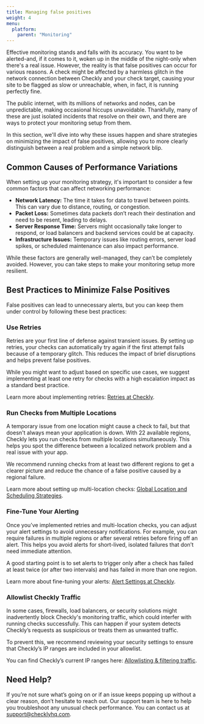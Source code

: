 ```yaml
---
title: Managing false positives
weight: 4
menu:
  platform:
    parent: "Monitoring"
---
```


Effective monitoring stands and falls with its accuracy. You want to be alerted-and, if it comes to it, woken up in the middle of the night-only when there's a real issue. However, the reality is that false positives can occur for various reasons. A check might be affected by a harmless glitch in the network connection between Checkly and your check target, causing your site to be flagged as slow or unreachable, when, in fact, it is running perfectly fine.

The public internet, with its millions of networks and nodes, can be unpredictable, making occasional hiccups unavoidable. Thankfully, many of these are just isolated incidents that resolve on their own, and there are ways to protect your monitoring setup from them.

In this section, we'll dive into why these issues happen and share strategies on minimizing the impact of false positives, allowing you to more clearly distinguish between a real problem and a simple network blip.

## Common Causes of Performance Variations

When setting up your monitoring strategy, it's important to consider a few common factors that can affect networking performance:

- **Network Latency:** The time it takes for data to travel between points. This can vary due to distance, routing, or congestion.
- **Packet Loss:** Sometimes data packets don’t reach their destination and need to be resent, leading to delays.
- **Server Response Time:** Servers might occasionally take longer to respond, or load balancers and backend services could be at capacity.
- **Infrastructure Issues:** Temporary issues like routing errors, server load spikes, or scheduled maintenance can also impact performance.

While these factors are generally well-managed, they can’t be completely avoided. However, you can take steps to make your monitoring setup more resilient.

## Best Practices to Minimize False Positives

False positives can lead to unnecessary alerts, but you can keep them under control by following these best practices:

### Use Retries

Retries are your first line of defense against transient issues. By setting up retries, your checks can automatically try again if the first attempt fails because of a temporary glitch. This reduces the impact of brief disruptions and helps prevent false positives.

While you might want to adjust based on specific use cases, we suggest implementing at least one retry for checks with a high escalation impact as a standard best practice.

Learn more about implementing retries: [Retries at Checkly](https://www.checklyhq.com/docs/alerting-and-retries/retries/#retries).

### Run Checks from Multiple Locations

A temporary issue from one location might cause a check to fail, but that doesn't always mean your application is down. With 22 available regions, Checkly lets you run checks from multiple locations simultaneously. This helps you spot the difference between a localized network problem and a real issue with your app.

We recommend running checks from at least two different regions to get a clearer picture and reduce the chance of a false positive caused by a regional failure.

Learn more about setting up multi-location checks: [Global Location and Scheduling Strategies](https://www.checklyhq.com/docs/monitoring/global-locations/).

### Fine-Tune Your Alerting

Once you’ve implemented retries and multi-location checks, you can adjust your alert settings to avoid unnecessary notifications. For example, you can require failures in multiple regions or after several retries before firing off an alert. This helps you avoid alerts for short-lived, isolated failures that don’t need immediate attention.

A good starting point is to set alerts to trigger only after a check has failed at least twice (or after two intervals) and has failed in more than one region.

Learn more about fine-tuning your alerts: [Alert Settings at Checkly](https://www.checklyhq.com/docs/alerting-and-retries/alert-settings/).

### Allowlist Checkly Traffic

In some cases, firewalls, load balancers, or security solutions might inadvertently block Checkly's monitoring traffic, which could interfer with running checks successfully. This can happen if your system detects Checkly’s requests as suspicious or treats them as unwanted traffic.

To prevent this, we recommend reviewing your security settings to ensure that Checkly’s IP ranges are included in your allowlist.

You can find Checkly’s current IP ranges here: [Allowlisting & filtering traffic](https://www.checklyhq.com/docs/monitoring/allowlisting/#ip-range-allowlisting).

## Need Help?

If you’re not sure what’s going on or if an issue keeps popping up without a clear reason, don’t hesitate to reach out. Our support team is here to help you troubleshoot any unusual check performance. You can contact us at support@checklyhq.com.
